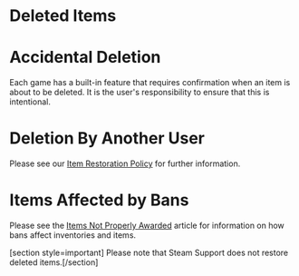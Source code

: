 # Deleted Items

# Accidental Deletion
Each game has a built-in feature that requires confirmation when an item is about to be deleted. It is the user's responsibility to ensure that this is intentional.  
  
# Deletion By Another User
Please see our [Item Restoration Policy](https://help.steampowered.com/en/faqs/view/3B6E-B322-2400-8D24) for further information.  
  
# Items Affected by Bans
Please see the [Items Not Properly Awarded](https://help.steampowered.com/en/faqs/view/52E6-2DF8-205B-6561) article for information on how bans affect inventories and items.  
  
[section style=important] Please note that Steam Support does not restore deleted items.[/section]
